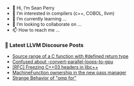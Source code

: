 - 👋 Hi, I’m Sean Perry
- 👀 I’m interested in compilers (c++, COBOL, llvm)
- 🌱 I’m currently learning ...
- 💞️ I’m looking to collaborate on ...
- 📫 How to reach me ...

<!---
s66perry/s66perry is a ✨ special ✨ repository because its `README.md` (this file) appears on your GitHub profile.
You can click the Preview link to take a look at your changes.
--->
### 📕 Latest LLVM Discourse Posts

<!-- DISCOURSE-LLVM:START -->
- [Source range of a C function with #defined return type](https://discourse.llvm.org/t/source-range-of-a-c-function-with-defined-return-type/77387#post_3)
- [Confused about -convert-parallel-loops-to-gpu](https://discourse.llvm.org/t/confused-about-convert-parallel-loops-to-gpu/77408#post_1)
- [[RFC] Freezing C++03 headers in libc++](https://discourse.llvm.org/t/rfc-freezing-c-03-headers-in-libc/77319?page=3#post_45)
- [MachineFunction ownership in the new pass manager](https://discourse.llvm.org/t/machinefunction-ownership-in-the-new-pass-manager/77381#post_3)
- [Strange Behavior of &quot;omp for&quot;](https://discourse.llvm.org/t/strange-behavior-of-omp-for/77112#post_5)
<!-- DISCOURSE-LLVM:END -->
